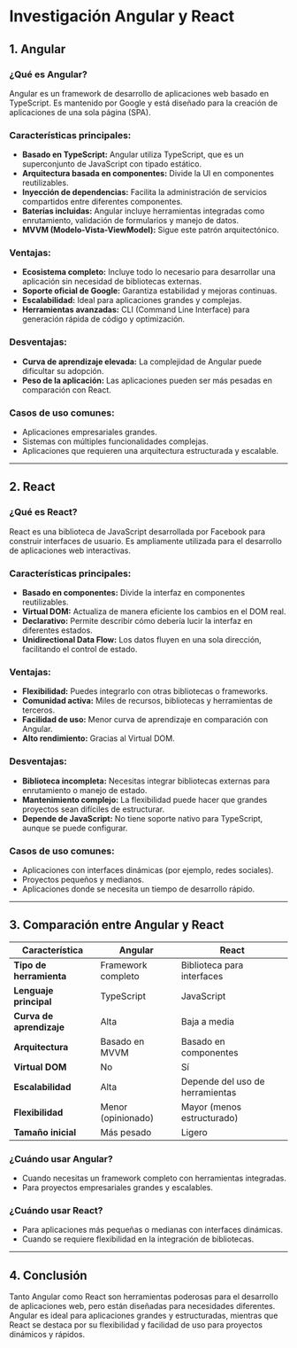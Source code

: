 
# Investigación Angular y React

## 1. Angular

### ¿Qué es Angular?
Angular es un framework de desarrollo de aplicaciones web basado en TypeScript. Es mantenido por Google y está diseñado para la creación de aplicaciones de una sola página (SPA).

### Características principales:
- **Basado en TypeScript:** Angular utiliza TypeScript, que es un superconjunto de JavaScript con tipado estático.
- **Arquitectura basada en componentes:** Divide la UI en componentes reutilizables.
- **Inyección de dependencias:** Facilita la administración de servicios compartidos entre diferentes componentes.
- **Baterías incluidas:** Angular incluye herramientas integradas como enrutamiento, validación de formularios y manejo de datos.
- **MVVM (Modelo-Vista-ViewModel):** Sigue este patrón arquitectónico.

### Ventajas:
- **Ecosistema completo:** Incluye todo lo necesario para desarrollar una aplicación sin necesidad de bibliotecas externas.
- **Soporte oficial de Google:** Garantiza estabilidad y mejoras continuas.
- **Escalabilidad:** Ideal para aplicaciones grandes y complejas.
- **Herramientas avanzadas:** CLI (Command Line Interface) para generación rápida de código y optimización.

### Desventajas:
- **Curva de aprendizaje elevada:** La complejidad de Angular puede dificultar su adopción.
- **Peso de la aplicación:** Las aplicaciones pueden ser más pesadas en comparación con React.

### Casos de uso comunes:
- Aplicaciones empresariales grandes.
- Sistemas con múltiples funcionalidades complejas.
- Aplicaciones que requieren una arquitectura estructurada y escalable.

---

## 2. React

### ¿Qué es React?
React es una biblioteca de JavaScript desarrollada por Facebook para construir interfaces de usuario. Es ampliamente utilizada para el desarrollo de aplicaciones web interactivas.

### Características principales:
- **Basado en componentes:** Divide la interfaz en componentes reutilizables.
- **Virtual DOM:** Actualiza de manera eficiente los cambios en el DOM real.
- **Declarativo:** Permite describir cómo debería lucir la interfaz en diferentes estados.
- **Unidirectional Data Flow:** Los datos fluyen en una sola dirección, facilitando el control de estado.

### Ventajas:
- **Flexibilidad:** Puedes integrarlo con otras bibliotecas o frameworks.
- **Comunidad activa:** Miles de recursos, bibliotecas y herramientas de terceros.
- **Facilidad de uso:** Menor curva de aprendizaje en comparación con Angular.
- **Alto rendimiento:** Gracias al Virtual DOM.

### Desventajas:
- **Biblioteca incompleta:** Necesitas integrar bibliotecas externas para enrutamiento o manejo de estado.
- **Mantenimiento complejo:** La flexibilidad puede hacer que grandes proyectos sean difíciles de estructurar.
- **Depende de JavaScript:** No tiene soporte nativo para TypeScript, aunque se puede configurar.

### Casos de uso comunes:
- Aplicaciones con interfaces dinámicas (por ejemplo, redes sociales).
- Proyectos pequeños y medianos.
- Aplicaciones donde se necesita un tiempo de desarrollo rápido.

---

## 3. Comparación entre Angular y React

| Característica             | Angular                                 | React                                 |
|----------------------------|-----------------------------------------|---------------------------------------|
| **Tipo de herramienta**    | Framework completo                     | Biblioteca para interfaces            |
| **Lenguaje principal**     | TypeScript                             | JavaScript                           |
| **Curva de aprendizaje**   | Alta                                   | Baja a media                         |
| **Arquitectura**           | Basado en MVVM                         | Basado en componentes                |
| **Virtual DOM**            | No                                     | Sí                                   |
| **Escalabilidad**          | Alta                                   | Depende del uso de herramientas      |
| **Flexibilidad**           | Menor (opinionado)                     | Mayor (menos estructurado)           |
| **Tamaño inicial**         | Más pesado                             | Ligero                               |

### ¿Cuándo usar Angular?
- Cuando necesitas un framework completo con herramientas integradas.
- Para proyectos empresariales grandes y escalables.

### ¿Cuándo usar React?
- Para aplicaciones más pequeñas o medianas con interfaces dinámicas.
- Cuando se requiere flexibilidad en la integración de bibliotecas.

---

## 4. Conclusión
Tanto Angular como React son herramientas poderosas para el desarrollo de aplicaciones web, pero están diseñadas para necesidades diferentes. Angular es ideal para aplicaciones grandes y estructuradas, mientras que React se destaca por su flexibilidad y facilidad de uso para proyectos dinámicos y rápidos.
